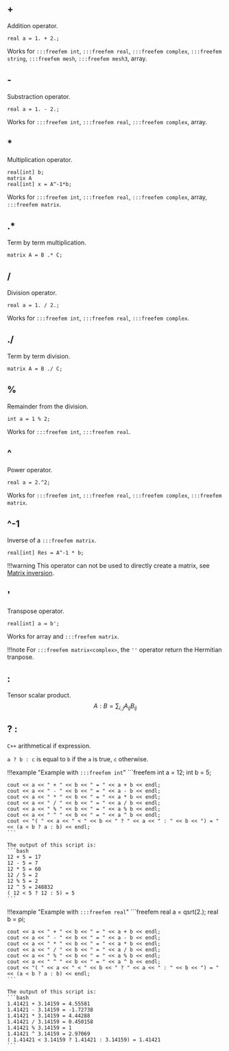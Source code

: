## +
Addition operator.
```freefem
real a = 1. + 2.;
```
Works for `:::freefem int`, `:::freefem real`, `:::freefem complex`, `:::freefem string`, `:::freefem mesh`, `:::freefem mesh3`, array.

## -
Substraction operator.
```freefem
real a = 1. - 2.;
```
Works for `:::freefem int`, `:::freefem real`, `:::freefem complex`, array.

## *
Multiplication operator.
```freefem
real[int] b;
matrix A
real[int] x = A^-1*b;
```
Works for `:::freefem int`, `:::freefem real`, `:::freefem complex`, array, `:::freefem matrix`.

## .*
Term by term multiplication.
```freefem
matrix A = B .* C;
```

## /
Division operator.
```freefem
real a = 1. / 2.;
```
Works for `:::freefem int`, `:::freefem real`, `:::freefem complex`.

## ./
Term by term division.
```freefem
matrix A = B ./ C;
```

## %
Remainder from the division.

```freefem
int a = 1 % 2;
```
Works for `:::freefem int`, `:::freefem real`.

## ^
Power operator.
```freefem
real a = 2.^2;
```
Works for `:::freefem int`, `:::freefem real`, `:::freefem complex`, `:::freefem matrix`.

## ^-1
Inverse of a `:::freefem matrix`.

```freefem
real[int] Res = A^-1 * b;
```

!!!warning
	This operator can not be used to directly create a matrix, see [Matrix inversion](../examples/#matrix-inversion).

## '
Transpose operator.
```freefem
real[int] a = b';
```
Works for array and `:::freefem matrix`.

!!!note
	For `:::freefem matrix<complex>`, the `''` operator return the Hermitian tranpose.

## :
Tensor scalar product.
$$
A:B = \sum_{i,j}{A_{ij}B_{ij}}
$$

## ? :
`C++` arithmetical if expression.

`a ? b : c` is equal to `b` if the `a` is true, `c` otherwise.

!!!example "Example with `:::freefem int`"
	```freefem
	int a = 12;
	int b = 5;

	cout << a << " + " << b << " = " << a + b << endl;
	cout << a << " - " << b << " = " << a - b << endl;
	cout << a << " * " << b << " = " << a * b << endl;
	cout << a << " / " << b << " = " << a / b << endl;
	cout << a << " % " << b << " = " << a % b << endl;
	cout << a << " ^ " << b << " = " << a ^ b << endl;
	cout << "( " << a << " < " << b << " ? " << a << " : " << b << ") = " << (a < b ? a : b) << endl;
	```

	The output of this script is:
	```bash
	12 + 5 = 17
	12 - 5 = 7
	12 * 5 = 60
	12 / 5 = 2
	12 % 5 = 2
	12 ^ 5 = 248832
	( 12 < 5 ? 12 : 5) = 5
	```

!!!example "Example with `:::freefem real`"
	```freefem
	real a = qsrt(2.);
	real b = pi;

	cout << a << " + " << b << " = " << a + b << endl;
	cout << a << " - " << b << " = " << a - b << endl;
	cout << a << " * " << b << " = " << a * b << endl;
	cout << a << " / " << b << " = " << a / b << endl;
	cout << a << " % " << b << " = " << a % b << endl;
	cout << a << " ^ " << b << " = " << a ^ b << endl;
	cout << "( " << a << " < " << b << " ? " << a << " : " << b << ") = " << (a < b ? a : b) << endl;
	```

	The output of this script is:
	```bash
	1.41421 + 3.14159 = 4.55581
	1.41421 - 3.14159 = -1.72738
	1.41421 * 3.14159 = 4.44288
	1.41421 / 3.14159 = 0.450158
	1.41421 % 3.14159 = 1
	1.41421 ^ 3.14159 = 2.97069
	( 1.41421 < 3.14159 ? 1.41421 : 3.14159) = 1.41421
	```
